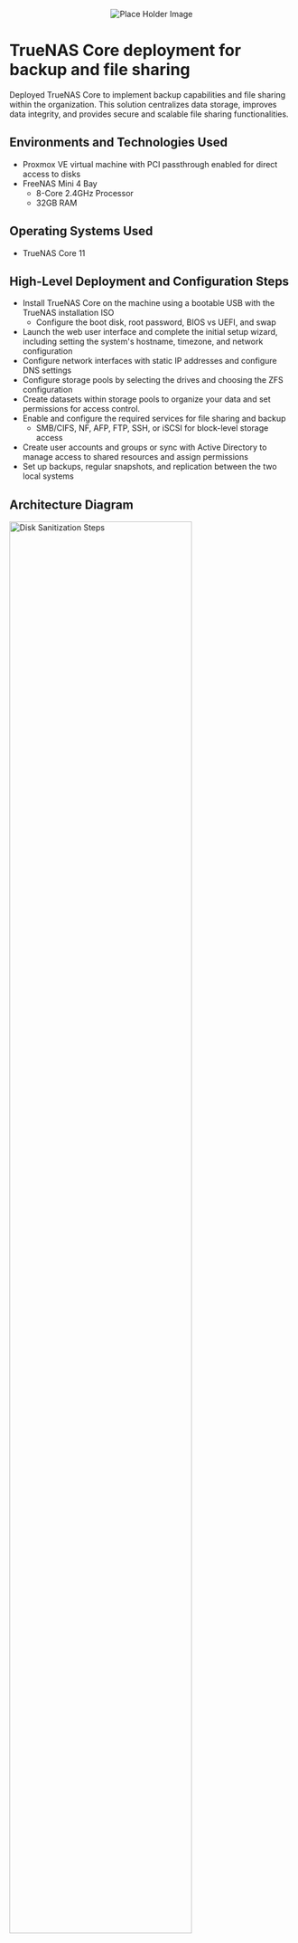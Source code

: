 <p align="center">
<img src="https://place-hold.it/600x200" alt="Place Holder Image"/>
<!-- <img src="assets/logo.svg" alt="Logo Text There" /> -->
</p>

# TrueNAS Core deployment for backup and file sharing
Deployed TrueNAS Core to implement backup capabilities and file sharing within the organization. This solution centralizes data storage, improves data integrity, and provides secure and scalable file sharing functionalities.

## Environments and Technologies Used

- Proxmox VE virtual machine with PCI passthrough enabled for direct access to disks
- FreeNAS Mini 4 Bay 
    - 8-Core 2.4GHz Processor
    - 32GB RAM

## Operating Systems Used

- TrueNAS Core 11

## High-Level Deployment and Configuration Steps

- Install TrueNAS Core on the machine using a bootable USB with the TrueNAS installation ISO
    - Configure the boot disk, root password, BIOS vs UEFI, and swap
- Launch the web user interface and complete the initial setup wizard, including setting the system's hostname, timezone, and network configuration
- Configure network interfaces with static IP addresses and configure DNS settings
- Configure storage pools by selecting the drives and choosing the ZFS configuration
- Create datasets within storage pools to organize your data and set permissions for access control.
- Enable and configure the required services for file sharing and backup 
    - SMB/CIFS, NF, AFP, FTP, SSH, or iSCSI for block-level storage access
- Create user accounts and groups or sync with Active Directory to manage access to shared resources and assign permissions
- Set up backups, regular snapshots, and replication between the two local systems

<h2>Architecture Diagram</h2>

<p>
<img src="https://i.imgur.com/DJmEXEB.png" height="80%" width="80%" alt="Disk Sanitization Steps"/>
</p>
